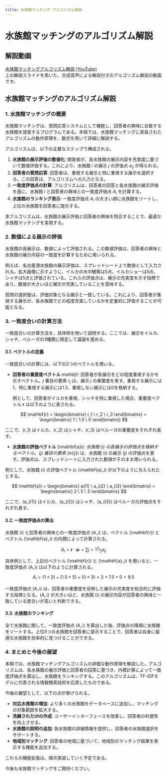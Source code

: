 ```yaml
---
title: 水族館マッチング アルゴリズム解説
---
```


# 水族館マッチングのアルゴリズム解説

## 解説動画

[水族館マッチングアルゴリズム解説 (YouTube)](https://youtu.be/uIwTinVRg80)  
上の解説スライドを用いた、合成音声による解説付きのアルゴリズム解説の動画です。  

## 水族館マッチングのアルゴリズム解説

### 1. 水族館マッチングの概要
水族館マッチングは、質問応答システムとして機能し、回答者の興味に合致する水族館を提案するプログラムである。本稿では、水族館マッチングに実装されたアルゴリズムの動作原理を、数式を用いて詳細に解説する。

アルゴリズムは、以下の主要なステップで構成される。
1. **水族館の展示評価の数値化**: 開発者が、各水族館の展示内容を充実度に基づいて数値評価する。これにより、水族館 $i$ の展示 $j$ の評価点 $a_{ij}$ が得られる。
2. **回答者の質問応答**: 回答者は、重視する展示と特に重視する展示を選択する。この回答は、アルゴリズムへの入力となる。
3. **一致度評価点の計算**: アルゴリズムは、回答者の回答と各水族館の展示評価を基に、水族館 $i$ と回答者の興味との一致度評価点 $A_i$ を計算する。
4. **水族館のランキング表示**: 一致度評価点 $A_i$ の大きい順に水族館をソートし、上位の水族館を回答者に提示する。

本アルゴリズムは、水族館の展示評価と回答者の興味を照合することで、最適な水族館マッチングを実現する。  

### 2. 数値による展示の評価
水族館の各展示は、数値によって評価される。この数値評価は、回答者の興味と水族館の展示内容の一致度を計算するために用いられる。

例えば、名古屋港水族館の展示評価は、スプレッドシート上で数値として入力される。拡大画像に示すように、イルカの水中観察は5点、イルカショーは5点、シャチは5点と評価されている。これらの評価点は、展示の充実度を示す指標であり、数値が大きいほど展示が充実していることを意味する。

質問の選択肢は、評価対象となる展示と一致している。これにより、回答者が重視する展示が、各水族館でどの程度充実しているかを定量的に評価することが可能となる。

### 3. 一致度合いの計算方法
一致度合いの計算方法を、具体例を用いて説明する。ここでは、展示をイルカ、シャチ、ベルーガの3種類に限定して議論を進める。

#### 3.1. ベクトルの定義
一致度合いの計算には、以下の2つのベクトルを用いる。

* **回答者の重要度ベクトル** $mathbf{r}$: 回答者が各展示をどの程度重視するかを示すベクトル。$j$ 番目の要素 $r_j$ は、展示 $j$ の重要度を表す。重視する展示には1、特に重視する展示には1.5、重視しない展示には0を格納する。

  例として、回答者がイルカを重視、シャチを特に重視した場合、重要度ベクトル $\mathbf{r}$ は以下のように表される。

$$
\mathbf{r} = \begin{bmatrix} r_1 \ r_2 \ r_3 \end{bmatrix} = \begin{bmatrix} 1 \ 1.5 \ 0 \end{bmatrix}
$$


ここで、\(r_1\) はイルカ、\(r_2\) はシャチ、\(r_3\) はベルーガの重要度をそれぞれ表す。

* **水族館の評価ベクトル** \(\mathbf{a}_i\): 水族館 \(i\) の各展示の評価点を格納するベクトル。\(j\) 番目の要素 \(a_{ij}\) は、水族館 \(i\) の展示 \(j\) の評価点を表す。評価点は、スプレッドシートに入力された数値がそのまま用いられる。

例として、水族館 \(i\) の評価ベクトル \(\mathbf{a}_i\) が以下のように与えられたとする。

$$
\mathbf{a}i = \begin{bmatrix} a{i1} \ a_{i2} \ a_{i3} \end{bmatrix} = \begin{bmatrix} 2 \ 5 \ 3 \end{bmatrix}
$$


ここで、\(a_{i1}\) はイルカ、\(a_{i2}\) はシャチ、\(a_{i3}\) はベルーガの評価点をそれぞれ表す。

#### 3.2. 一致度評価点の算出
水族館 \(i\) と回答者の興味との一致度評価点 \(A_i\) は、ベクトル \(\mathbf{r}\) とベクトル \(\mathbf{a}_i\) の内積によって計算される。

$$
A_i = \mathbf{r} \cdot \mathbf{a}i = \sum{j=1}^{3} r_j a_{ij}
$$


具体例として、上記のベクトル \(\mathbf{r}\) と \(\mathbf{a}_i\) を用いると、一致度評価点 \(A_i\) は以下のように計算される。

$$
A_i = (1 \times 2) + (1.5 \times 5) + (0 \times 3) = 2 + 7.5 + 0 = 9.5
$$


一致度評価点 \(A_i\) は、回答者の重要度を反映した展示の充実度を総合的に評価する指標となる。\(A_i\) が大きいほど、水族館 \(i\) の展示内容が回答者の興味と一致している度合いが高いと判断できる。

#### 3.3. 水族館のランキング
全て水族館に関して、一致度評価点 \(A_i\) を算出した後、評価点の降順に水族館をソートする。上位5つの水族館を回答者に提示することで、回答者は自身に最適な水族館を効率的に見つけることができる。

### 4. まとめと今後の展望
本稿では、水族館マッチングアルゴリズムの詳細な動作原理を解説した。アルゴリズムは、各水族館の展示評価と回答者の回答に基づき、内積計算によって一致度評価点を算出し、水族館をランキングする。このアルゴリズムは、TF-IDFモデルに代表される情報検索技術を応用したものである。

今後の展望として、以下の点が挙げられる。
* **対応水族館の増加**: より多くの水族館をデータベースに追加し、マッチングの対象範囲を拡大する。
* **洗練されたUIの作成**: ユーザーインターフェースを改善し、回答者の利便性を向上させる。
* **水族館の説明の追加**: 各水族館の詳細情報を提供し、回答者の水族館選択をサポートする。
* **地域別マッチング**: 回答者の地域に基づいて、地域別のマッチング結果を表示する機能を追加する。

これらの機能拡張は、順次実装していく予定である。

今後も水族館マッチングをご期待ください。
